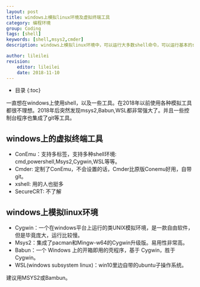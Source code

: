 ```yaml
---
layout: post
title: windows上模拟linux环境及虚拟终端工具
category: 编程环境
group: Coding
tags: [shell]
keywords: [shell,msys2,cmder]
description: windows上模拟linux环境中，可以运行大多数shell命令，可以运行基本的shell脚本。

author: lileilei
revision:
    editor: lileilei
    date: 2018-11-10
---
```


+ 目录
{:toc}

一直想在windows上使用shell，以及一些工具。在2018年以前使用各种模拟工具都很不理想。2018年后突然发现msys2,Babun,WSL都非常强大了。并且一些控制台程序也集成了git等工具。

## windows上的虚拟终端工具

+ ConEmu：支持多标签，支持多种shell环境: cmd,powershell,Msys2,Cygwin,WSL等等。
+ Cmder: 定制了ConEmu，不会设置的话，Cmder比原版Conemu好用，自带git。
+ xshell: 用的人也挺多
+ SecureCRT: 不了解

## windows上模拟linux环境

+ Cygwin：一个在windows平台上运行的类UNIX模拟环境，是一款自由软件，但是毕竟庞大，运行比较慢。
+ Msys2：集成了pacman和Mingw-w64的Cygwin升级版。易用性非常高。
+ Babun：一个 Windows 上的开箱即用的壳程序，基于 Cygwin，胜于 Cygwin。
+ WSL(windows subsystem linux)：win10里边自带的ubuntu子操作系统。

建议用MSYS2或Bambun。


